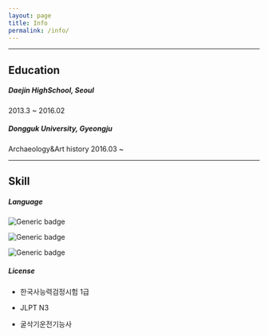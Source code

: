 ```yaml
---
layout: page
title: Info
permalink: /info/
---
```


------

## Education

##### Daejin HighSchool, Seoul<br>

2013.3 ~ 2016.02<br>

##### Dongguk University, Gyeongju<br>

Archaeology&Art history 2016.03 ~

------

## Skill

##### Language

![Generic badge](https://img.shields.io/badge/Language-Python-green.svg)

![Generic badge](https://img.shields.io/badge/Language-C-red.svg)

![Generic badge](https://img.shields.io/badge/Language-R-blue.svg)



##### License

- 한국사능력검정시험 1급

- JLPT N3
- 굴삭기운전기능사